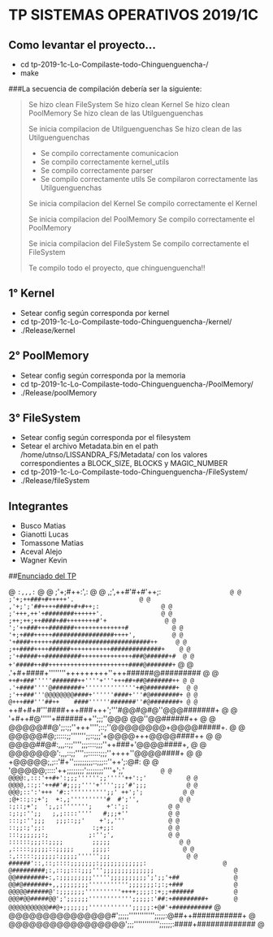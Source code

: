 # TP SISTEMAS OPERATIVOS 2019/1C

## Como levantar el proyecto...

- cd tp-2019-1c-Lo-Compilaste-todo-Chinguenguencha-/
- make

###La secuencia de compilación debería ser la siguiente:

>Se hizo clean FileSystem
>Se hizo clean Kernel
>Se hizo clean PoolMemory
>Se hizo clean de las Utilguenguenchas
>
>Se inicia compilacion de Utilguenguenchas
>Se hizo clean de las Utilguenguenchas
>- Se compilo correctamente comunicacion
>- Se compilo correctamente kernel_utils
>- Se compilo correctamente parser
>- Se compilo correctamente utils
>Se compilaron correctamente las Utilguenguenchas
>
>Se inicia compilacion del Kernel
>Se compilo correctamente el Kernel
>
>Se inicia compilacion del PoolMemory
>Se compilo correctamente el PoolMemory
>
>Se inicia compilacion del FileSystem
>Se compilo correctamente el FileSystem
>
>Te compilo todo el proyecto, que chinguenguencha!!

## 1° Kernel

- Setear config según corresponda por kernel
- cd tp-2019-1c-Lo-Compilaste-todo-Chinguenguencha-/kernel/
- ./Release/kernel


## 2° PoolMemory

- Setear config según corresponda por la memoria
- cd tp-2019-1c-Lo-Compilaste-todo-Chinguenguencha-/PoolMemory/
- ./Release/poolMemory


## 3° FileSystem

- Setear config según corresponda por el filesystem
- Setear el archivo Metadata.bin en el path /home/utnso/LISSANDRA_FS/Metadata/ con los valores correspondientes a BLOCK_SIZE, BLOCKS y MAGIC_NUMBER
- cd tp-2019-1c-Lo-Compilaste-todo-Chinguenguencha-/FileSystem/
- ./Release/fileSystem

## Integrantes

- Busco Matias
- Gianotti Lucas
- Tomassone Matias
- Aceval Alejo
- Wagner Kevin

##[Enunciado del TP](https://docs.google.com/document/d/1QlzXwpSvI5ua2lbO8pF6ZgjlgMndFlwzlAci7qhZmqE/edit)

@                                `:,,,:`                      @
@                             ;'+;#++:',:                     @
@                         ,;',++#'#+#'++;:`                   @
@                         ;'+;++###+#+++++'.                  @
@                   ,'+;';'##++++####+#+#++;:                 @
@                   ;'+++,++'+########++++++'.                @
@                  ;++;++;++####+##++++++++#'+                @
@                ';'++###+++#######++++++++++++++#            @
@                '+;+###+++++#################++++',          @
@               '+####++++++###########################++     @
@              ;++####++++######+++++++++++##############+    @
@             ;'+#####++##########++++++++++++++###@######+#  @
@             +'#####++##++++++++++++++++++++++####@#######+` @
@            .'+#+####+''''''''+++++++++''+++######@######### @
@            `++#+###'''''#######++''''+'''+++##+##@#######++ @
@            .'+####''''@########+''''''''''''''+#@########+  @
@            ;'++###'''@@@@@@@@####+''''''####+'''#@########+ @
@            @+++###'''##++    ####''''''#######''#@########+ @
@           `++#+#+#'''####+++###+++';'''#@@#@#@''@@@#######+ @
@            '+#++#@'''''+######++'';;;''@@@   @@''@@######++ @
@           @@@@@##@';;:;;''+++'''';::;''@@@@@@@@+@@@@#####+. @
@           @@@@@#@;:::::;;''''''';;::;;;'+@@@@+++@@@@####++  @
@          @@@@##@#:,,,::;;'''';;;::::;;;''++###+'@@@@####+,  @
@          @@@@@@@':,,,::;;'''';;::::::;;;''++++''@@@@####+   @
@          +@@@@@;,;::'#+'';;;;;;;;;::;;;::''++';:@#:         @
@          '@@@@@;::::'++;;;;;;;;';;;;;;;;''''+';,'`          @
@            @@@@:,:::'++#+':;;;'''''';;'''''++':;'           @
@            @@@@,::;:'++##'#;;;;''''+'''';;;'#';;;           @
@             @@@;::':'+++ '#::'''''''''';;' ++';';           @
@              ;@+::;:;+';  +:,;''''''''''#  #';'',           @
@                 :;::;+';  ';,;:''''''';    +':';:           @
@                 :;:;:'';;   ;,;::::''''   #;;;+''           @
@                 :::;:'';;;   ;;;::;;'    +';,'''            @
@                 ::;;:;';;:             :;+;;:               @
@                 :::;;;;;;:;           ;:'';',               @
@              ::::::;;;::;;;;        ;;;;;                   @
@             ,:::::;;;;;::;;;;;     ;;;;:                    @
@            :,:::::;;;;;;:;;;;;'''''';;;                     @
@  ######'::,::;::::;;;;;;;:;;;;;;;;;;;;:                     @
@#########;:,::;;:::;;;''';;;;;;;;;;;;;;                      @
@@########+:,:;;;;;;;;;''''';;;;;;;;;;';';;'+##               @
@@#@#######+,,;;;;;;;;''''''''''';;;;;;;:;:;+###              @
@@@@@######@':;;;;;;;''''''''''++++;;;;::+;;+######           @
@@@#@@#####@@';';;;;;;'''''''''''';;;;;:'##:+#########+       @
@@@@@@@@@@@##@+;;;;;;;'''''''''''';;;;;:+@#'+###########`     @
@@@@@@@@@@@@@@@#';;;;;'''''''''''';;;;;:@##++###########+     @
@@@@@@@@@@@@@@@@@';;;'''''''''''';;;;;;:####+#############    @

